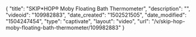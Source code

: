 {
    "title": "SKIP*HOP&reg; Moby Floating Bath Thermometer",
    "description": "",
    "videoid": "109982883",
    "date_created": "1502521505",
    "date_modified": "1504247454",
    "type": "captivate",
    "layout": "video",
    "url": "\/v\/skip-hop-moby-floating-bath-thermometer\/109982883"
}